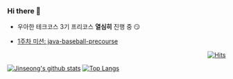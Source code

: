### Hi there 👋 

 * 우아한 테크코스 3기 프리코스 **열심히** 진행 중 😏
  - [1주차 미션: java-baseball-precourse](https://github.com/JinseongHwang/java-baseball-precourse/tree/develop)

<div align=right>

  [![Hits](https://hits.seeyoufarm.com/api/count/incr/badge.svg?url=https%3A%2F%2Fgithub.com%2FJinseongHwang&count_bg=%2379C83D&title_bg=%23555555&icon=github.svg&icon_color=%23E7E7E7&title=hits&edge_flat=false)](https://hits.seeyoufarm.com)

</div>

[![Jinseong's github stats](https://github-readme-stats.vercel.app/api?username=JinseongHwang&hide=stars&show_icons=true&count_private=true)](https://github.com/anuraghazra/github-readme-stats)
[![Top Langs](https://github-readme-stats.vercel.app/api/top-langs/?username=JinseongHwang&layout=compact)](https://github.com/anuraghazra/github-readme-stats)

<!--
**JinseongHwang/JinseongHwang** is a ✨ _special_ ✨ repository because its `README.md` (this file) appears on your GitHub profile.

Here are some ideas to get you started:

- 🔭 I’m currently working on ...
- 🌱 I’m currently learning ...
- 👯 I’m looking to collaborate on ...
- 🤔 I’m looking for help with ...
- 💬 Ask me about ...
- 📫 How to reach me: ...
- 😄 Pronouns: ...
- ⚡ Fun fact: ...
-->
